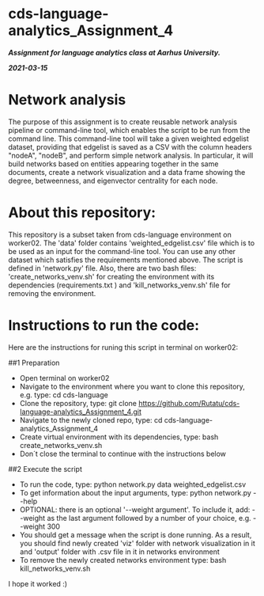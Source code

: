 # cds-language-analytics_Assignment_4

***Assignment for language analytics class at Aarhus University.***

***2021-03-15***


# Network analysis

The purpose of this assignment is to create reusable network analysis pipeline or command-line tool, which enables the script to be run from the command line. This command-line tool will take a given weighted edgelist dataset, providing that edgelist is saved as a CSV with the column headers "nodeA", "nodeB", and perform simple network analysis. In particular, it will build networks based on entities appearing together in the same documents, create a network visualization and a data frame showing the degree, betweenness, and eigenvector centrality for each node.


# About this repository:

This repository is a subset taken from cds-language environment on worker02. The 'data' folder contains 'weighted_edgelist.csv' file which is to be used as an input for the command-line tool. You can use any other dataset which satisfies the requirements mentioned above. The script is defined in 'network.py' file. Also, there are two bash files: 'create_networks_venv.sh' for creating the environment with its dependencies (requirements.txt ) and 'kill_networks_venv.sh' file for removing the environment. 



# Instructions to run the code:

Here are the instructions for runing this script in terminal on worker02:

##1 Preparation 

   - Open terminal on worker02
   - Navigate to the environment where you want to clone this repository, e.g. type: cd cds-language
   - Clone the repository, type: git clone https://github.com/Rutatu/cds-language-analytics_Assignment_4.git  
   - Navigate to the newly cloned repo, type: cd cds-language-analytics_Assignment_4 
   - Create virtual environment with its dependencies, type: bash create_networks_venv.sh
   - Don´t close the terminal to continue with the instructions below 
   
##2 Execute the script

   - To run the code, type: python network.py data weighted_edgelist.csv
   - To get information about the input arguments, type: python network.py --help 
   - OPTIONAL: there is an optional '--weight argument'.  To include it, add: --weight as the last argument followed by a number of your choice, e.g. --weight 300
   - You should get a message when the script is done running. As a result, you should find newly created 'viz' folder with network visualization in it and 'output' folder with .csv file in it in networks environment
   - To remove the newly created networks environment type: bash kill_networks_venv.sh




I hope it worked :)
